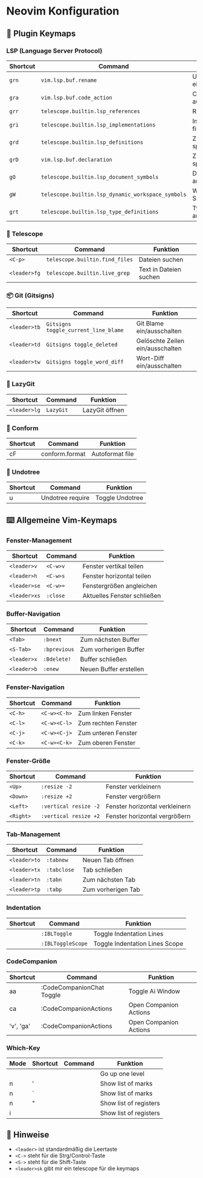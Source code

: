 # Neovim Konfiguration

## 🔌 Plugin Keymaps

### LSP (Language Server Protocol)

| Shortcut | Command                                           | Funktion                   |              |
| -------- | ------------------------------------------------- | -------------------------- | ------------ |
| `grn`    | `vim.lsp.buf.rename`                              | Umbenennen eines Symbols   |              |
| `gra`    | `vim.lsp.buf.code_action`                         | Code-Aktionen ausführen    |              |
| `grr`    | `telescope.builtin.lsp_references`                | Referenzen finden          |              |
| `gri`    | `telescope.builtin.lsp_implementations`           | Implementierungen finden   |              |
| `grd`    | `telescope.builtin.lsp_definitions`               | Zur Definition springen    |              |
| `grD`    | `vim.lsp.buf.declaration`                         | Zur Deklaration springen   | outcommented |
| `gO`     | `telescope.builtin.lsp_document_symbols`          | Dokumentsymbole anzeigen   |              |
| `gW`     | `telescope.builtin.lsp_dynamic_workspace_symbols` | Workspace-Symbole anzeigen |              |
| `grt`    | `telescope.builtin.lsp_type_definitions`          | Typ-Definition anzeigen    |              |

### 🔭 Telescope

| Shortcut     | Command                        | Funktion               |
| ------------ | ------------------------------ | ---------------------- |
| `<C-p>`      | `telescope.builtin.find_files` | Dateien suchen         |
| `<leader>fg` | `telescope.builtin.live_grep`  | Text in Dateien suchen |

### 📦 Git (Gitsigns)

| Shortcut     | Command                              | Funktion                         |
| ------------ | ------------------------------------ | -------------------------------- |
| `<leader>tb` | `Gitsigns toggle_current_line_blame` | Git Blame ein/ausschalten        |
| `<leader>td` | `Gitsigns toggle_deleted`            | Gelöschte Zeilen ein/ausschalten |
| `<leader>tw` | `Gitsigns toggle_word_diff`          | Wort-Diff ein/ausschalten        |

### 🚀 LazyGit

| Shortcut     | Command   | Funktion       |
| ------------ | --------- | -------------- |
| `<leader>lg` | `LazyGit` | LazyGit öffnen |

### 💄 Conform
| Shortcut     | Command        | Funktion        |
| ------------ | -------------- | --------------  |
| <leader>cF   | conform.format | Autoformat file |

### 🌴 Undotree
| Shortcut     | Command          | Funktion        |
| ------------ | ---------------- | --------------  |
| <leader>u    | Undotree require | Toggle Undotree |

## ⌨️ Allgemeine Vim-Keymaps

### Fenster-Management

| Shortcut     | Command  | Funktion                    |
| ------------ | -------- | --------------------------- |
| `<leader>v`  | `<C-w>v` | Fenster vertikal teilen     |
| `<leader>h`  | `<C-w>s` | Fenster horizontal teilen   |
| `<leader>se` | `<C-w>=` | Fenstergrößen angleichen    |
| `<leader>xs` | `:close` | Aktuelles Fenster schließen |

### Buffer-Navigation

| Shortcut    | Command      | Funktion               |
| ----------- | ------------ | ---------------------- |
| `<Tab>`     | `:bnext`     | Zum nächsten Buffer    |
| `<S-Tab>`   | `:bprevious` | Zum vorherigen Buffer  |
| `<leader>x` | `:Bdelete!`  | Buffer schließen       |
| `<leader>b` | `:enew`      | Neuen Buffer erstellen |

### Fenster-Navigation

| Shortcut | Command      | Funktion            |
| -------- | ------------ | ------------------- |
| `<C-h>`  | `<C-w><C-h>` | Zum linken Fenster  |
| `<C-l>`  | `<C-w><C-l>` | Zum rechten Fenster |
| `<C-j>`  | `<C-w><C-j>` | Zum unteren Fenster |
| `<C-k>`  | `<C-w><C-k>` | Zum oberen Fenster  |

### Fenster-Größe

| Shortcut  | Command               | Funktion                       |
| --------- | --------------------- | ------------------------------ |
| `<Up>`    | `:resize -2`          | Fenster verkleinern            |
| `<Down>`  | `:resize +2`          | Fenster vergrößern             |
| `<Left>`  | `:vertical resize -2` | Fenster horizontal verkleinern |
| `<Right>` | `:vertical resize +2` | Fenster horizontal vergrößern  |

### Tab-Management

| Shortcut     | Command     | Funktion           |
| ------------ | ----------- | ------------------ |
| `<leader>to` | `:tabnew`   | Neuen Tab öffnen   |
| `<leader>tx` | `:tabclose` | Tab schließen      |
| `<leader>tn` | `:tabn`     | Zum nächsten Tab   |
| `<leader>tp` | `:tabp`     | Zum vorherigen Tab |

### Indentation

| Shortcut     | Command     | Funktion           |
| ------------ | ----------- | ------------------ |
|  | `:IBLToggle`   | Toggle Indentation Lines |
|  | `:IBLToggleScope`  | Toggle Indentation Lines Scope |

### CodeCompanion
| Shortcut     | Command     | Funktion           |
| ------------ | ----------- | ------------------ |
| <leader>aa | :CodeCompanionChat Toggle | Toggle Ai Window |
| <leader>ca | :CodeCompanionActions | Open Companion Actions |
| 'v', 'ga' | :CodeCompanionActions | Open Companion Actions |

### Which-Key
| Mode | Shortcut  | Command               | Funktion                       |
| ---- | --------- | --------------------- | ------------------------------ |
|      | <bs>      |                       | Go up one level                |
| n    | '         |                       | Show list of marks             |
| n    | `         |                       | Show list of marks             |
| n    | "         |                       | Show list of registers         |
| i    | <C-r>     |                       | Show list of registers         |

## 📝 Hinweise

- `<leader>` ist standardmäßig die Leertaste
- `<C->` steht für die Strg/Control-Taste
- `<S->` steht für die Shift-Taste
- `<leader>sk` gibt mir ein telescope für die keymaps
